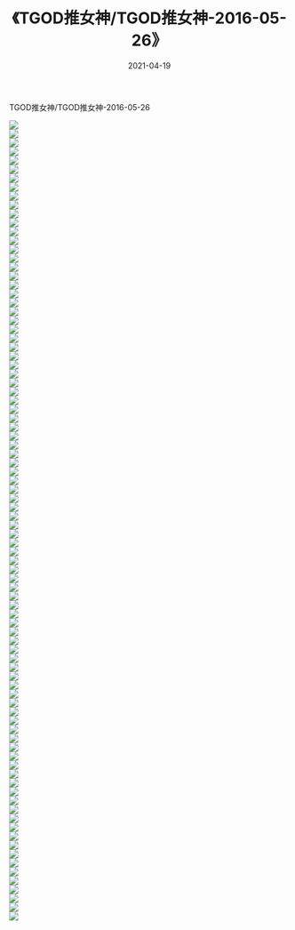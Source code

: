 ﻿---
layout: post
title:  《TGOD推女神/TGOD推女神-2016-05-26》
date:   2021-04-19
img: http://pic.660000.xyz/1:/网络美图/2021/TGOD推女神/TGOD推女神-2016-05-26/000.jpg
categories: [美女, 清纯, 唯美]
---

TGOD推女神/TGOD推女神-2016-05-26

 ![](http://pic.660000.xyz/1:/网络美图/2021/TGOD推女神/TGOD推女神-2016-05-26/001.jpg) <br>![](http://pic.660000.xyz/1:/网络美图/2021/TGOD推女神/TGOD推女神-2016-05-26/002.jpg) <br>![](http://pic.660000.xyz/1:/网络美图/2021/TGOD推女神/TGOD推女神-2016-05-26/003.jpg) <br>![](http://pic.660000.xyz/1:/网络美图/2021/TGOD推女神/TGOD推女神-2016-05-26/004.jpg) <br>![](http://pic.660000.xyz/1:/网络美图/2021/TGOD推女神/TGOD推女神-2016-05-26/005.jpg) <br>![](http://pic.660000.xyz/1:/网络美图/2021/TGOD推女神/TGOD推女神-2016-05-26/006.jpg) <br>![](http://pic.660000.xyz/1:/网络美图/2021/TGOD推女神/TGOD推女神-2016-05-26/007.jpg) <br>![](http://pic.660000.xyz/1:/网络美图/2021/TGOD推女神/TGOD推女神-2016-05-26/008.jpg) <br>![](http://pic.660000.xyz/1:/网络美图/2021/TGOD推女神/TGOD推女神-2016-05-26/009.jpg) <br>![](http://pic.660000.xyz/1:/网络美图/2021/TGOD推女神/TGOD推女神-2016-05-26/010.jpg) <br>![](http://pic.660000.xyz/1:/网络美图/2021/TGOD推女神/TGOD推女神-2016-05-26/011.jpg) <br>![](http://pic.660000.xyz/1:/网络美图/2021/TGOD推女神/TGOD推女神-2016-05-26/012.jpg) <br>![](http://pic.660000.xyz/1:/网络美图/2021/TGOD推女神/TGOD推女神-2016-05-26/013.jpg) <br>![](http://pic.660000.xyz/1:/网络美图/2021/TGOD推女神/TGOD推女神-2016-05-26/014.jpg) <br>![](http://pic.660000.xyz/1:/网络美图/2021/TGOD推女神/TGOD推女神-2016-05-26/015.jpg) <br>![](http://pic.660000.xyz/1:/网络美图/2021/TGOD推女神/TGOD推女神-2016-05-26/016.jpg) <br>![](http://pic.660000.xyz/1:/网络美图/2021/TGOD推女神/TGOD推女神-2016-05-26/017.jpg) <br>![](http://pic.660000.xyz/1:/网络美图/2021/TGOD推女神/TGOD推女神-2016-05-26/018.jpg) <br>![](http://pic.660000.xyz/1:/网络美图/2021/TGOD推女神/TGOD推女神-2016-05-26/019.jpg) <br>![](http://pic.660000.xyz/1:/网络美图/2021/TGOD推女神/TGOD推女神-2016-05-26/020.jpg) <br>![](http://pic.660000.xyz/1:/网络美图/2021/TGOD推女神/TGOD推女神-2016-05-26/021.jpg) <br>![](http://pic.660000.xyz/1:/网络美图/2021/TGOD推女神/TGOD推女神-2016-05-26/022.jpg) <br>![](http://pic.660000.xyz/1:/网络美图/2021/TGOD推女神/TGOD推女神-2016-05-26/023.jpg) <br>![](http://pic.660000.xyz/1:/网络美图/2021/TGOD推女神/TGOD推女神-2016-05-26/024.jpg) <br>![](http://pic.660000.xyz/1:/网络美图/2021/TGOD推女神/TGOD推女神-2016-05-26/025.jpg) <br>![](http://pic.660000.xyz/1:/网络美图/2021/TGOD推女神/TGOD推女神-2016-05-26/026.jpg) <br>![](http://pic.660000.xyz/1:/网络美图/2021/TGOD推女神/TGOD推女神-2016-05-26/027.jpg) <br>![](http://pic.660000.xyz/1:/网络美图/2021/TGOD推女神/TGOD推女神-2016-05-26/028.jpg) <br>![](http://pic.660000.xyz/1:/网络美图/2021/TGOD推女神/TGOD推女神-2016-05-26/029.jpg) <br>![](http://pic.660000.xyz/1:/网络美图/2021/TGOD推女神/TGOD推女神-2016-05-26/030.jpg) <br>![](http://pic.660000.xyz/1:/网络美图/2021/TGOD推女神/TGOD推女神-2016-05-26/031.jpg) <br>![](http://pic.660000.xyz/1:/网络美图/2021/TGOD推女神/TGOD推女神-2016-05-26/032.jpg) <br>![](http://pic.660000.xyz/1:/网络美图/2021/TGOD推女神/TGOD推女神-2016-05-26/033.jpg) <br>![](http://pic.660000.xyz/1:/网络美图/2021/TGOD推女神/TGOD推女神-2016-05-26/034.jpg) <br>![](http://pic.660000.xyz/1:/网络美图/2021/TGOD推女神/TGOD推女神-2016-05-26/035.jpg) <br>![](http://pic.660000.xyz/1:/网络美图/2021/TGOD推女神/TGOD推女神-2016-05-26/036.jpg) <br>![](http://pic.660000.xyz/1:/网络美图/2021/TGOD推女神/TGOD推女神-2016-05-26/037.jpg) <br>![](http://pic.660000.xyz/1:/网络美图/2021/TGOD推女神/TGOD推女神-2016-05-26/038.jpg) <br>![](http://pic.660000.xyz/1:/网络美图/2021/TGOD推女神/TGOD推女神-2016-05-26/039.jpg) <br>![](http://pic.660000.xyz/1:/网络美图/2021/TGOD推女神/TGOD推女神-2016-05-26/040.jpg) <br>![](http://pic.660000.xyz/1:/网络美图/2021/TGOD推女神/TGOD推女神-2016-05-26/041.jpg) <br>![](http://pic.660000.xyz/1:/网络美图/2021/TGOD推女神/TGOD推女神-2016-05-26/042.jpg) <br>![](http://pic.660000.xyz/1:/网络美图/2021/TGOD推女神/TGOD推女神-2016-05-26/043.jpg) <br>![](http://pic.660000.xyz/1:/网络美图/2021/TGOD推女神/TGOD推女神-2016-05-26/044.jpg) <br>![](http://pic.660000.xyz/1:/网络美图/2021/TGOD推女神/TGOD推女神-2016-05-26/045.jpg) <br>![](http://pic.660000.xyz/1:/网络美图/2021/TGOD推女神/TGOD推女神-2016-05-26/046.jpg) <br>![](http://pic.660000.xyz/1:/网络美图/2021/TGOD推女神/TGOD推女神-2016-05-26/047.jpg) <br>![](http://pic.660000.xyz/1:/网络美图/2021/TGOD推女神/TGOD推女神-2016-05-26/048.jpg) <br>![](http://pic.660000.xyz/1:/网络美图/2021/TGOD推女神/TGOD推女神-2016-05-26/049.jpg) <br>![](http://pic.660000.xyz/1:/网络美图/2021/TGOD推女神/TGOD推女神-2016-05-26/050.jpg) <br>![](http://pic.660000.xyz/1:/网络美图/2021/TGOD推女神/TGOD推女神-2016-05-26/051.jpg) <br>![](http://pic.660000.xyz/1:/网络美图/2021/TGOD推女神/TGOD推女神-2016-05-26/052.jpg) <br>![](http://pic.660000.xyz/1:/网络美图/2021/TGOD推女神/TGOD推女神-2016-05-26/053.jpg) <br>![](http://pic.660000.xyz/1:/网络美图/2021/TGOD推女神/TGOD推女神-2016-05-26/054.jpg) <br>![](http://pic.660000.xyz/1:/网络美图/2021/TGOD推女神/TGOD推女神-2016-05-26/055.jpg) <br>![](http://pic.660000.xyz/1:/网络美图/2021/TGOD推女神/TGOD推女神-2016-05-26/056.jpg) <br>![](http://pic.660000.xyz/1:/网络美图/2021/TGOD推女神/TGOD推女神-2016-05-26/057.jpg) <br>![](http://pic.660000.xyz/1:/网络美图/2021/TGOD推女神/TGOD推女神-2016-05-26/058.jpg) <br>![](http://pic.660000.xyz/1:/网络美图/2021/TGOD推女神/TGOD推女神-2016-05-26/059.jpg) <br>![](http://pic.660000.xyz/1:/网络美图/2021/TGOD推女神/TGOD推女神-2016-05-26/060.jpg) <br>![](http://pic.660000.xyz/1:/网络美图/2021/TGOD推女神/TGOD推女神-2016-05-26/061.jpg) <br>![](http://pic.660000.xyz/1:/网络美图/2021/TGOD推女神/TGOD推女神-2016-05-26/062.jpg) <br>![](http://pic.660000.xyz/1:/网络美图/2021/TGOD推女神/TGOD推女神-2016-05-26/063.jpg) <br>![](http://pic.660000.xyz/1:/网络美图/2021/TGOD推女神/TGOD推女神-2016-05-26/064.jpg) <br>![](http://pic.660000.xyz/1:/网络美图/2021/TGOD推女神/TGOD推女神-2016-05-26/065.jpg) <br>![](http://pic.660000.xyz/1:/网络美图/2021/TGOD推女神/TGOD推女神-2016-05-26/066.jpg) <br>![](http://pic.660000.xyz/1:/网络美图/2021/TGOD推女神/TGOD推女神-2016-05-26/067.jpg) <br>![](http://pic.660000.xyz/1:/网络美图/2021/TGOD推女神/TGOD推女神-2016-05-26/068.jpg) <br>![](http://pic.660000.xyz/1:/网络美图/2021/TGOD推女神/TGOD推女神-2016-05-26/069.jpg) <br>![](http://pic.660000.xyz/1:/网络美图/2021/TGOD推女神/TGOD推女神-2016-05-26/070.jpg) <br>![](http://pic.660000.xyz/1:/网络美图/2021/TGOD推女神/TGOD推女神-2016-05-26/071.jpg) <br>![](http://pic.660000.xyz/1:/网络美图/2021/TGOD推女神/TGOD推女神-2016-05-26/072.jpg) <br>![](http://pic.660000.xyz/1:/网络美图/2021/TGOD推女神/TGOD推女神-2016-05-26/073.jpg) <br>![](http://pic.660000.xyz/1:/网络美图/2021/TGOD推女神/TGOD推女神-2016-05-26/074.jpg) <br>![](http://pic.660000.xyz/1:/网络美图/2021/TGOD推女神/TGOD推女神-2016-05-26/075.jpg) <br>![](http://pic.660000.xyz/1:/网络美图/2021/TGOD推女神/TGOD推女神-2016-05-26/076.jpg) <br>![](http://pic.660000.xyz/1:/网络美图/2021/TGOD推女神/TGOD推女神-2016-05-26/077.jpg) <br>![](http://pic.660000.xyz/1:/网络美图/2021/TGOD推女神/TGOD推女神-2016-05-26/078.jpg) <br>![](http://pic.660000.xyz/1:/网络美图/2021/TGOD推女神/TGOD推女神-2016-05-26/079.jpg) <br>![](http://pic.660000.xyz/1:/网络美图/2021/TGOD推女神/TGOD推女神-2016-05-26/080.jpg) <br>![](http://pic.660000.xyz/1:/网络美图/2021/TGOD推女神/TGOD推女神-2016-05-26/081.jpg) <br>![](http://pic.660000.xyz/1:/网络美图/2021/TGOD推女神/TGOD推女神-2016-05-26/082.jpg) <br>![](http://pic.660000.xyz/1:/网络美图/2021/TGOD推女神/TGOD推女神-2016-05-26/083.jpg) <br>![](http://pic.660000.xyz/1:/网络美图/2021/TGOD推女神/TGOD推女神-2016-05-26/084.jpg) <br>![](http://pic.660000.xyz/1:/网络美图/2021/TGOD推女神/TGOD推女神-2016-05-26/085.jpg) <br>![](http://pic.660000.xyz/1:/网络美图/2021/TGOD推女神/TGOD推女神-2016-05-26/086.jpg) <br>![](http://pic.660000.xyz/1:/网络美图/2021/TGOD推女神/TGOD推女神-2016-05-26/087.jpg) <br>![](http://pic.660000.xyz/1:/网络美图/2021/TGOD推女神/TGOD推女神-2016-05-26/088.jpg) <br>![](http://pic.660000.xyz/1:/网络美图/2021/TGOD推女神/TGOD推女神-2016-05-26/089.jpg) <br>![](http://pic.660000.xyz/1:/网络美图/2021/TGOD推女神/TGOD推女神-2016-05-26/090.jpg) <br>